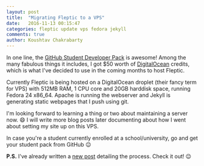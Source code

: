 ```yaml
---
layout: post
title:  "Migrating Fleptic to a VPS"
date:   2016-11-13 00:15:47
categories: fleptic update vps fedora jekyll
comments: true
author: Koushtav Chakrabarty
---
```

In one line, the [GitHub Student Developer Pack] is awesome! Among the many fabulous things it includes, I got $50 worth of [DigitalOcean] credits, which is what I've decided to use in the coming months to host Fleptic.

Currently Fleptic is being hosted on a DigitalOcean droplet (their fancy term for VPS) with 512MB RAM, 1 CPU core and 20GB harddisk space, running Fedora 24 x86_64. Apache is running the webserver and Jekyll is generating static webpages that I push using git.<!--break-->

I'm looking forward to learning a thing or two about maintaining a server now. :smile: I will write more blog posts later documenting about how I went about setting my site up on this VPS.

In case you're a student currently enrolled at a school/university, go and get your student pack from GitHub :wink:

[GitHub Student Developer Pack]: https://education.github.com/pack
[DigitalOcean]: https://digitalocean.com

**P.S.** I've already written a [new post](https://fleptic.eu/vps/jekyll/apache/fedora/2016/11/21/setup-your-personal-site-from-scratch-using-linux-apache-and-jekyll.html) detailing the process. Check it out! :wink:

<br>
